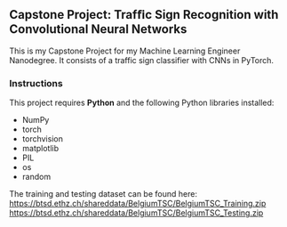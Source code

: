 ## Capstone Project:  Trafﬁc Sign Recognition with Convolutional Neural Networks

This is my Capstone Project for my Machine Learning Engineer Nanodegree. It consists of a traffic sign classifier with CNNs in PyTorch.

### Instructions

This project requires **Python** and the following Python libraries installed:

- NumPy
- torch
- torchvision
- matplotlib
- PIL
- os
- random

The training and testing dataset can be found here: 
https://btsd.ethz.ch/shareddata/BelgiumTSC/BelgiumTSC_Training.zip
https://btsd.ethz.ch/shareddata/BelgiumTSC/BelgiumTSC_Testing.zip
